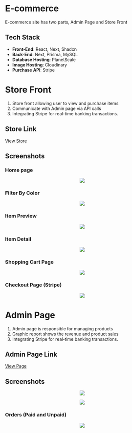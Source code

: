 # E-commerce
E-commerce site has two parts, Admin Page and Store Front

## Tech Stack
- **Front-End**: React, Next, Shadcn
- **Back-End**: Next, Prisma, MySQL
- **Database Hosting**: PlanetScale
- **Image Hosting**: Cloudinary
- **Purchase API**: Stripe
# Store Front

 1. Store front allowing user to view and purchase items
 2. Communicate with Admin page via API calls
 3. Integrating Stripe for real-time banking transactions.

## Store Link
[View Store](https://e-commerce-store-9ucp0j9mz-bruce-liushaopeng.vercel.app/)

## Screenshots
### Home page
<p align="center">
  <img src="https://res.cloudinary.com/dkktswnhi/image/upload/v1694793220/Store%20Front%20Pictures/Screenshot_2023-09-15_at_11.52.07_AM_bnrbub.png" />
</p>

### Filter By Color
<p align="center">
  <img src="https://res.cloudinary.com/dkktswnhi/image/upload/v1694793378/Store%20Front%20Pictures/Screenshot_2023-09-15_at_11.56.09_AM_whmll9.png" />
</p>

### Item Preview
<p align="center" >
  <img src="https://res.cloudinary.com/dkktswnhi/image/upload/v1694793451/Store%20Front%20Pictures/Screenshot_2023-09-15_at_11.57.12_AM_mdgwld.png" />
</p>

### Item Detail
<p align="center" >
  <img src="https://res.cloudinary.com/dkktswnhi/image/upload/v1694793583/Store%20Front%20Pictures/Screenshot_2023-09-15_at_11.59.24_AM_fln4tm.png" />
</p>

### Shopping Cart Page
<p align="center" >
  <img src="https://res.cloudinary.com/dkktswnhi/image/upload/v1694793642/Store%20Front%20Pictures/Screenshot_2023-09-15_at_12.00.33_PM_skh4md.png" />
</p>

### Checkout Page (Stripe)
<p align="center" >
  <img src="https://res.cloudinary.com/dkktswnhi/image/upload/v1694793736/Store%20Front%20Pictures/Screenshot_2023-09-15_at_12.01.57_PM_zhrnju.png" />
</p>


# Admin Page

 1. Admin page is responsible for managing products
 2. Graphic report shows the revenue and product sales
 3. Integrating Stripe for real-time banking transactions.

## Admin Page Link
[View Page](https://e-commerce-admin-five-pi.vercel.app/)

## Screenshots
<p align="center">
  <img src="https://res.cloudinary.com/dkktswnhi/image/upload/v1694795550/Admin%20Pictures/Screenshot_2023-09-15_at_12.32.25_PM_uue0rf.png" />
</p>

<p align="center">
  <img src="https://res.cloudinary.com/dkktswnhi/image/upload/v1694795812/Admin%20Pictures/Screenshot_2023-09-15_at_12.36.44_PM_yuh9qi.png" />
</p>

### Orders (Paid and Unpaid)
<p align="center" >
  <img src="https://res.cloudinary.com/dkktswnhi/image/upload/v1694795948/Admin%20Pictures/Screenshot_2023-09-15_at_12.38.42_PM_hxl8td.png" />
</p>


